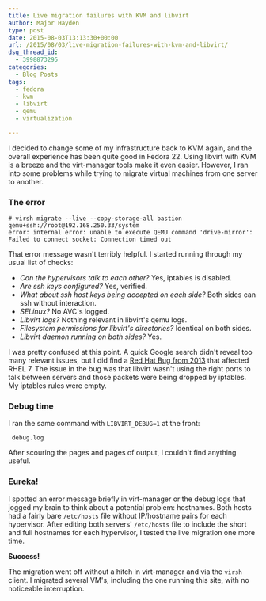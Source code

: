 ```yaml
---
title: Live migration failures with KVM and libvirt
author: Major Hayden
type: post
date: 2015-08-03T13:13:30+00:00
url: /2015/08/03/live-migration-failures-with-kvm-and-libvirt/
dsq_thread_id:
  - 3998873295
categories:
  - Blog Posts
tags:
  - fedora
  - kvm
  - libvirt
  - qemu
  - virtualization

---
```

I decided to change some of my infrastructure back to KVM again, and the overall experience has been quite good in Fedora 22. Using libvirt with KVM is a breeze and the virt-manager tools make it even easier. However, I ran into some problems while trying to migrate virtual machines from one server to another.

### The error

```
# virsh migrate --live --copy-storage-all bastion qemu+ssh://root@192.168.250.33/system
error: internal error: unable to execute QEMU command 'drive-mirror': Failed to connect socket: Connection timed out
```


That error message wasn't terribly helpful. I started running through my usual list of checks:

  * _Can the hypervisors talk to each other?_ Yes, iptables is disabled.
  * _Are ssh keys configured?_ Yes, verified.
  * _What about ssh host keys being accepted on each side?_ Both sides can ssh without interaction.
  * _SELinux?_ No AVC's logged.
  * _Libvirt logs?_ Nothing relevant in libvirt's qemu logs.
  * _Filesystem permissions for libvirt's directories?_ Identical on both sides.
  * _Libvirt daemon running on both sides?_ Yes.

I was pretty confused at this point. A quick Google search didn't reveal too many relevant issues, but I did find a [Red Hat Bug from 2013][1] that affected RHEL 7. The issue in the bug was that libvirt wasn't using the right ports to talk between servers and those packets were being dropped by iptables. My iptables rules were empty.

### Debug time

I ran the same command with `LIBVIRT_DEBUG=1` at the front:

```
 debug.log
```


After scouring the pages and pages of output, I couldn't find anything useful.

### Eureka!

I spotted an error message briefly in virt-manager or the debug logs that jogged my brain to think about a potential problem: hostnames. Both hosts had a fairly bare `/etc/hosts` file without IP/hostname pairs for each hypervisor. After editing both servers' `/etc/hosts` file to include the short and full hostnames for each hypervisor, I tested the live migration one more time.

**Success!**

The migration went off without a hitch in virt-manager and via the `virsh` client. I migrated several VM's, including the one running this site, with no noticeable interruption.

 [1]: https://bugzilla.redhat.com/show_bug.cgi?id=1025699
